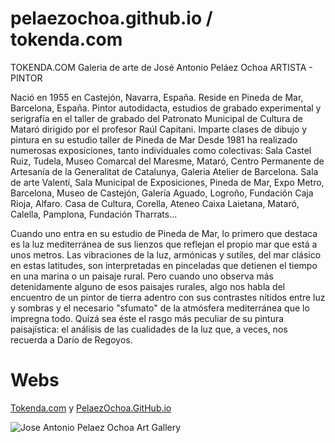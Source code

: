 # pelaezochoa.github.io / tokenda.com
TOKENDA.COM Galeria de arte de José Antonio Peláez Ochoa
ARTISTA - PINTOR

Nació en 1955 en Castejón, Navarra, España. Reside en Pineda de Mar, Barcelona, España.
Pintor autodidacta, estudios de grabado experimental y serigrafía en el taller de grabado del Patronato Municipal de Cultura de Mataró dirigido por el profesor Raúl Capitani.
Imparte clases de dibujo y pintura en su estudio taller de Pineda de Mar
Desde 1981 ha realizado numerosas exposiciones, tanto individuales como colectivas: Sala Castel Ruiz, Tudela, Museo Comarcal del Maresme, Mataró, Centro Permanente de Artesanía de la Generalitat de Catalunya, Galeria Atelier de Barcelona. Sala de arte Valentí, Sala Municipal de Exposiciones, Pineda de Mar, Expo Metro, Barcelona, Museo de Castejón, Galería Aguado, Logroño, Fundación Caja Rioja, Alfaro. Casa de Cultura, Corella, Ateneo Caixa Laietana, Mataró, Calella, Pamplona, Fundación Tharrats...

Cuando uno entra en su estudio de Pineda de Mar, lo primero que destaca es la luz mediterránea de sus lienzos que reflejan el propio mar que está a unos metros. Las vibraciones de la luz, armónicas y sutíles, del mar clásico en estas latitudes, son interpretadas en pinceladas que detienen el tiempo en una marina o un paisaje rural. Pero cuando uno observa más detenidamente alguno de esos paisajes rurales, algo nos habla del encuentro de un pintor de tierra adentro con sus contrastes nítidos entre luz y sombras y el necesario "sfumato" de la atmósfera mediterránea que lo impregna todo. Quizá sea éste el rasgo más peculiar de su pintura paisajística: el análisis de las cualidades de la luz que, a veces, nos recuerda a Darío de Regoyos. 

# Webs
[Tokenda.com](https://tokenda.com/) y 
[PelaezOchoa.GitHub.io](https://pelaezochoa.github.io/)

![Jose Antonio Pelaez Ochoa Art Gallery](https://pelaezochoa.github.io/autor/2007_autorretrato_24x20.jpg)
